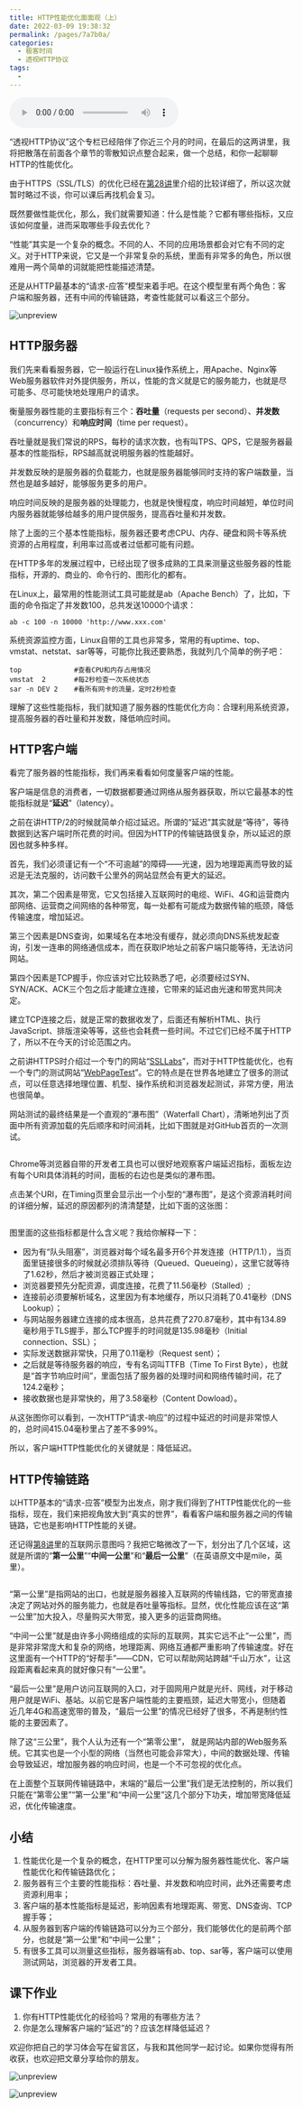 ```yaml
---
title: HTTP性能优化面面观（上）
date: 2022-03-09 19:38:32
permalink: /pages/7a7b0a/
categories:
  - 极客时间
  - 透视HTTP协议
tags:
  - 
---
```

<audio title="39.HTTP性能优化面面观（上）" src="https://static001.geekbang.org/resource/audio/8d/55/8d022162cc6c4652d1f6f73562edf155.mp3" controls="controls"></audio> 
<p>“透视HTTP协议”这个专栏已经陪伴了你近三个月的时间，在最后的这两讲里，我将把散落在前面各个章节的零散知识点整合起来，做一个总结，和你一起聊聊HTTP的性能优化。</p><p>由于HTTPS（SSL/TLS）的优化已经在<a href="https://time.geekbang.org/column/article/111287">第28讲</a>里介绍的比较详细了，所以这次就暂时略过不谈，你可以课后再找机会复习。</p><p>既然要做性能优化，那么，我们就需要知道：什么是性能？它都有哪些指标，又应该如何度量，进而采取哪些手段去优化？</p><p>“性能”其实是一个复杂的概念。不同的人、不同的应用场景都会对它有不同的定义。对于HTTP来说，它又是一个非常复杂的系统，里面有非常多的角色，所以很难用一两个简单的词就能把性能描述清楚。</p><p>还是从HTTP最基本的“请求-应答”模型来着手吧。在这个模型里有两个角色：客户端和服务器，还有中间的传输链路，考查性能就可以看这三个部分。</p><p><img src="https://static001.geekbang.org/resource/image/3a/62/3a8ab1e3ace62d184adc2dc595d32f62.png" alt="unpreview"></p><h2>HTTP服务器</h2><p>我们先来看看服务器，它一般运行在Linux操作系统上，用Apache、Nginx等Web服务器软件对外提供服务，所以，性能的含义就是它的服务能力，也就是尽可能多、尽可能快地处理用户的请求。</p><p>衡量服务器性能的主要指标有三个：<strong>吞吐量</strong>（requests per second）、<strong>并发数</strong>（concurrency）和<strong>响应时间</strong>（time per request）。</p><!-- [[[read_end]]] --><p>吞吐量就是我们常说的RPS，每秒的请求次数，也有叫TPS、QPS，它是服务器最基本的性能指标，RPS越高就说明服务器的性能越好。</p><p>并发数反映的是服务器的负载能力，也就是服务器能够同时支持的客户端数量，当然也是越多越好，能够服务更多的用户。</p><p>响应时间反映的是服务器的处理能力，也就是快慢程度，响应时间越短，单位时间内服务器就能够给越多的用户提供服务，提高吞吐量和并发数。</p><p>除了上面的三个基本性能指标，服务器还要考虑CPU、内存、硬盘和网卡等系统资源的占用程度，利用率过高或者过低都可能有问题。</p><p>在HTTP多年的发展过程中，已经出现了很多成熟的工具来测量这些服务器的性能指标，开源的、商业的、命令行的、图形化的都有。</p><p>在Linux上，最常用的性能测试工具可能就是ab（Apache Bench）了，比如，下面的命令指定了并发数100，总共发送10000个请求：</p><pre><code>ab -c 100 -n 10000 'http://www.xxx.com'
</code></pre><p>系统资源监控方面，Linux自带的工具也非常多，常用的有uptime、top、vmstat、netstat、sar等等，可能你比我还要熟悉，我就列几个简单的例子吧：</p><pre><code>top             #查看CPU和内存占用情况
vmstat  2       #每2秒检查一次系统状态
sar -n DEV 2    #看所有网卡的流量，定时2秒检查
</code></pre><p>理解了这些性能指标，我们就知道了服务器的性能优化方向：<span class="orange">合理利用系统资源，提高服务器的吞吐量和并发数，降低响应时间</span>。</p><h2>HTTP客户端</h2><p>看完了服务器的性能指标，我们再来看看如何度量客户端的性能。</p><p>客户端是信息的消费者，一切数据都要通过网络从服务器获取，所以它最基本的性能指标就是“<strong>延迟</strong>”（latency）。</p><p>之前在讲HTTP/2的时候就简单介绍过延迟。所谓的“延迟”其实就是“等待”，等待数据到达客户端时所花费的时间。但因为HTTP的传输链路很复杂，所以延迟的原因也就多种多样。</p><p>首先，我们必须谨记有一个“不可逾越”的障碍——光速，因为地理距离而导致的延迟是无法克服的，访问数千公里外的网站显然会有更大的延迟。</p><p>其次，第二个因素是带宽，它又包括接入互联网时的电缆、WiFi、4G和运营商内部网络、运营商之间网络的各种带宽，每一处都有可能成为数据传输的瓶颈，降低传输速度，增加延迟。</p><p>第三个因素是DNS查询，如果域名在本地没有缓存，就必须向DNS系统发起查询，引发一连串的网络通信成本，而在获取IP地址之前客户端只能等待，无法访问网站。</p><p>第四个因素是TCP握手，你应该对它比较熟悉了吧，必须要经过SYN、SYN/ACK、ACK三个包之后才能建立连接，它带来的延迟由光速和带宽共同决定。</p><p>建立TCP连接之后，就是正常的数据收发了，后面还有解析HTML、执行JavaScript、排版渲染等等，这些也会耗费一些时间。不过它们已经不属于HTTP了，所以不在今天的讨论范围之内。</p><p>之前讲HTTPS时介绍过一个专门的网站“<a href="https://www.ssllabs.com/">SSLLabs</a>”，而对于HTTP性能优化，也有一个专门的测试网站“<a href="https://www.webpagetest.org">WebPageTest</a>”。它的特点是在世界各地建立了很多的测试点，可以任意选择地理位置、机型、操作系统和浏览器发起测试，非常方便，用法也很简单。</p><p>网站测试的最终结果是一个直观的“瀑布图”（Waterfall Chart），清晰地列出了页面中所有资源加载的先后顺序和时间消耗，比如下图就是对GitHub首页的一次测试。</p><p><img src="https://static001.geekbang.org/resource/image/5c/f4/5cd2a91b4466ee63f48bc049ba61b9f4.png" alt=""></p><p>Chrome等浏览器自带的开发者工具也可以很好地观察客户端延迟指标，面板左边有每个URI具体消耗的时间，面板的右边也是类似的瀑布图。</p><p>点击某个URI，在Timing页里会显示出一个小型的“瀑布图”，是这个资源消耗时间的详细分解，延迟的原因都列的清清楚楚，比如下面的这张图：</p><p><img src="https://static001.geekbang.org/resource/image/d7/a2/d77ee484b62910b8eedce0ecddb305a2.png" alt=""></p><p>图里面的这些指标都是什么含义呢？我给你解释一下：</p><ul>
<li>因为有“队头阻塞”，浏览器对每个域名最多开6个并发连接（HTTP/1.1），当页面里链接很多的时候就必须排队等待（Queued、Queueing），这里它就等待了1.62秒，然后才被浏览器正式处理；</li>
<li>浏览器要预先分配资源，调度连接，花费了11.56毫秒（Stalled）;</li>
<li>连接前必须要解析域名，这里因为有本地缓存，所以只消耗了0.41毫秒（DNS Lookup）；</li>
<li>与网站服务器建立连接的成本很高，总共花费了270.87毫秒，其中有134.89毫秒用于TLS握手，那么TCP握手的时间就是135.98毫秒（Initial connection、SSL）；</li>
<li>实际发送数据非常快，只用了0.11毫秒（Request sent）；</li>
<li>之后就是等待服务器的响应，专有名词叫TTFB（Time To First Byte），也就是“首字节响应时间”，里面包括了服务器的处理时间和网络传输时间，花了124.2毫秒；</li>
<li>接收数据也是非常快的，用了3.58毫秒（Content Dowload）。</li>
</ul><p>从这张图你可以看到，一次HTTP“请求-响应”的过程中延迟的时间是非常惊人的，总时间415.04毫秒里占了差不多99%。</p><p>所以，客户端HTTP性能优化的关键就是：<span class="orange">降低延迟</span>。</p><h2>HTTP传输链路</h2><p>以HTTP基本的“请求-应答”模型为出发点，刚才我们得到了HTTP性能优化的一些指标，现在，我们来把视角放大到“真实的世界”，看看客户端和服务器之间的传输链路，它也是影响HTTP性能的关键。</p><p>还记得<a href="https://time.geekbang.org/column/article/100502">第8讲</a>里的互联网示意图吗？我把它略微改了一下，划分出了几个区域，这就是所谓的“<strong>第一公里</strong>”“<strong>中间一公里</strong>”和“<strong>最后一公里</strong>”（在英语原文中是mile，英里）。</p><p><img src="https://static001.geekbang.org/resource/image/50/32/5011b2998d2a0c58c87e31000d551732.png" alt=""></p><p>“第一公里”是指网站的出口，也就是服务器接入互联网的传输线路，它的带宽直接决定了网站对外的服务能力，也就是吞吐量等指标。显然，优化性能应该在这“第一公里”加大投入，尽量购买大带宽，接入更多的运营商网络。</p><p>“中间一公里”就是由许多小网络组成的实际的互联网，其实它远不止“一公里”，而是非常非常庞大和复杂的网络，地理距离、网络互通都严重影响了传输速度。好在这里面有一个HTTP的“好帮手”——CDN，它可以帮助网站跨越“千山万水”，让这段距离看起来真的就好像只有“一公里”。</p><p>“最后一公里”是用户访问互联网的入口，对于固网用户就是光纤、网线，对于移动用户就是WiFi、基站。以前它是客户端性能的主要瓶颈，延迟大带宽小，但随着近几年4G和高速宽带的普及，“最后一公里”的情况已经好了很多，不再是制约性能的主要因素了。</p><p>除了这“三公里”，我个人认为还有一个“第零公里”， 就是网站内部的Web服务系统。它其实也是一个小型的网络（当然也可能会非常大），中间的数据处理、传输会导致延迟，增加服务器的响应时间，也是一个不可忽视的优化点。</p><p>在上面整个互联网传输链路中，末端的“最后一公里”我们是无法控制的，所以我们只能在“第零公里”“第一公里”和“中间一公里”这几个部分下功夫，增加带宽降低延迟，优化传输速度。</p><h2>小结</h2><ol>
<li><span class="orange">性能优化是一个复杂的概念，在HTTP里可以分解为服务器性能优化、客户端性能优化和传输链路优化；</span></li>
<li><span class="orange">服务器有三个主要的性能指标：吞吐量、并发数和响应时间，此外还需要考虑资源利用率；</span></li>
<li><span class="orange">客户端的基本性能指标是延迟，影响因素有地理距离、带宽、DNS查询、TCP握手等；</span></li>
<li><span class="orange">从服务器到客户端的传输链路可以分为三个部分，我们能够优化的是前两个部分，也就是“第一公里”和“中间一公里”；</span></li>
<li><span class="orange">有很多工具可以测量这些指标，服务器端有ab、top、sar等，客户端可以使用测试网站，浏览器的开发者工具。</span></li>
</ol><h2>课下作业</h2><ol>
<li>你有HTTP性能优化的经验吗？常用的有哪些方法？</li>
<li>你是怎么理解客户端的“延迟”的？应该怎样降低延迟？</li>
</ol><p>欢迎你把自己的学习体会写在留言区，与我和其他同学一起讨论。如果你觉得有所收获，也欢迎把文章分享给你的朋友。</p><p><img src="https://static001.geekbang.org/resource/image/fb/32/fbc85df2c908cb8fa6bffde6ea989732.png" alt="unpreview"></p><p><img src="https://static001.geekbang.org/resource/image/56/63/56d766fc04654a31536f554b8bde7b63.jpg" alt="unpreview"></p>